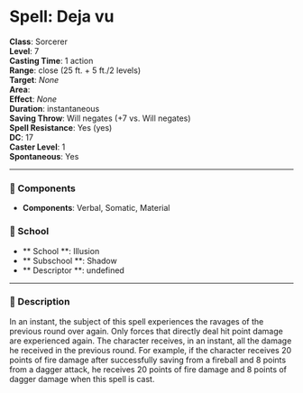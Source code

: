 
# Spell: Deja vu
**Class**: Sorcerer  
**Level**: 7  
**Casting Time**: 1 action  
**Range**: close (25 ft. + 5 ft./2 levels)  
**Target**: _None_  
**Area**:   
**Effect**: _None_  
**Duration**: instantaneous  
**Saving Throw**: Will negates (+7 vs. Will negates)  
**Spell Resistance**: Yes (yes)  
**DC**: 17  
**Caster Level**: 1  
**Spontaneous**: Yes

---

### 🔮 Components
- **Components**: Verbal, Somatic, Material

### 🏫 School
- ** School **: Illusion
- ** Subschool **: Shadow
- ** Descriptor **: undefined
---

### 📜 Description
In an instant, the subject of this spell experiences the ravages of the previous round over again. Only forces that directly deal hit point damage are experienced again. The character receives, in an instant, all the damage he received in the previous round. For example, if the character receives 20 points of fire damage after successfully saving from a fireball and 8 points from a dagger attack, he receives 20 points of fire damage and 8 points of dagger damage when this spell is cast.
